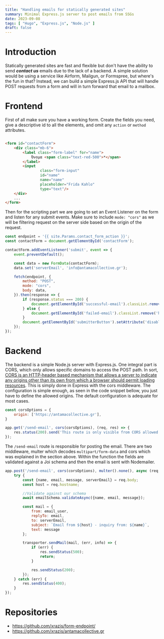 ```yaml
---
title: "Handling emails for statically generated sites"
summary: Minimal Express.js server to post emails from SSGs
date: 2023-09-08
tags: [ "Hugo", "Express.js", "Node.js" ]
draft: false
---
```


# Introduction

Statically generated sites are fast and flexible but don't have the ability to send _**contact us**_ emails due to the
lack of a backend. A simple solution would be using a service like Airform, Mailgun, or Formspree, but where's the fun
in that? Instead, we can build a simple Express.js API that will handle POST requests from a form and will in turn
forward that email to a mailbox.

# Frontend

First of all make sure you have a working form. Create the fields you need, give a descriptive id to all the
elements, and omit any `action` or `method` attributes.

```html

<form id="contactForm">
    <div class="mb-6">
        <label class="form-label" for="name">
            Όνομα <span class="text-red-500">*</span>
        </label>
        <input
                class="form-input"
                id="name"
                name="name"
                placeholder="Frida Kahlo"
                type="text"/>
    </div>
    ...
</form>
```

Then for the scripting part we are going to set an Event Listener on the form and listen for any submit events. Make
sure to include `mode: "cors"` as we will be filtering request on the server side based on the origin of the request.

```javascript
const endpoint = '{{ site.Params.contact_form_action }}';
const contactForm = document.getElementById('contactForm');

contactForm.addEventListener('submit', event => {
    event.preventDefault();

    const data = new FormData(contactForm);
    data.set('serverEmail', 'info@antamacollective.gr');

    fetch(endpoint, {
        method: "POST",
        mode: "cors",
        body: data,
    }).then(response => {
        if (response.status === 200) {
            document.getElementById('successful-email').classList.remove('hidden');
        } else {
            document.getElementById('failed-email').classList.remove('hidden');
        }
        document.getElementById('submitterButton').setAttribute('disabled', '');
    });
});
```

# Backend

The backend is a simple Node.js server with Express.js. One integral part is CORS, which only allows
specific domains to access the POST path. In sort, [CORS is an HTTP-header based mechanism that allows a server to
indicate any origins other than its own from which a browser should permit loading resources](https://developer.mozilla.org/en-US/docs/Web/HTTP/CORS).
This is simply done in Express with the cors middleware. The configuration is simple enough, as seen in the code snippet
bellow, you just have to define the allowed origins. The default configuration is adequate for most cases.

```javascript
const corsOptions = {
    origin: ['https://antamacollective.gr'],
}

app.get('/send-email', cors(corsOptions), (req, res) => {
    res.status(200).send('This route is only visible from CORS allowed origin.');
});
```

The `/send-email` route is responsible for posting the email. There are two middleware, multer which decodes
`multipart/form-data` and cors which was explained in the section above. Within the function the fields are validated
against a Joi schema and then the email is sent with Nodemailer.

```javascript
app.post('/send-email', cors(corsOptions), multer().none(), async (req, res) => {
    try {
        const {name, email, message, serverEmail} = req.body;
        const host = req.hostname;

        //Validate against our schema
        await emailSchema.validateAsync({name, email, message});

        const mail = {
            from: email_user,
            replyTo: email,
            to: serverEmail,
            subject: `Email from ${host} - inquiry from: ${name}`,
            text: message
        };

        transporter.sendMail(mail, (err, info) => {
            if (err) {
                res.sendStatus(500);
                return;
            }

            res.sendStatus(200);
        });
    } catch (err) {
        res.sendStatus(400);
    }
});
```

# Repositories

- https://github.com/xrazis/form-endpoint/
- https://github.com/xrazis/antamacollective.gr